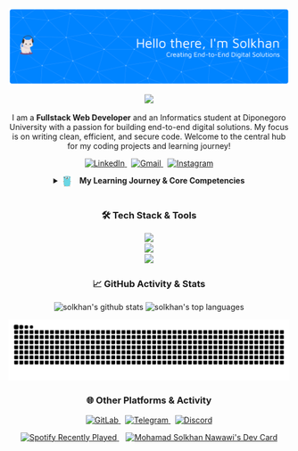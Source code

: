 <p align="center">
  <img src="images/github-header-banner.png" alt="Hello there, I'm Solkhan. Creating End-to-End Digital Solutions"/>
</p>

<div align="center">

<a href="https://git.io/typing-svg">
  <img src="https://readme-typing-svg.herokuapp.com/?lines=Fullstack+Web+Developer;Informatics+Student+at+Diponegoro+University;Ex-Intern+at+Diskominfo+Kota+Semarang&center=true&size=32&width=800&height=90">
</a>

</div>

<p align="center">
  I am a <strong>Fullstack Web Developer</strong> and an Informatics student at Diponegoro University with a passion for building end-to-end digital solutions. My focus is on writing clean, efficient, and secure code. Welcome to the central hub for my coding projects and learning journey!
</p>

<p align="center">
  <a href="https://www.linkedin.com/in/mohamadsolkhannawawi" target="_blank">
    <img src="https://img.shields.io/badge/LinkedIn-0077B5?style=for-the-badge&logo=linkedin&logoColor=white" alt="LinkedIn"/>
  </a>
  &nbsp;
  <a href="mailto:mohamadsolkhan558@gmail.com" target="_blank">
    <img src="https://img.shields.io/badge/Gmail-D14836?style=for-the-badge&logo=gmail&logoColor=white" alt="Gmail"/>
  </a>
  &nbsp;
  <a href="https://www.instagram.com/solkhann_/" target="_blank">
    <img src="https://img.shields.io/badge/Instagram-E4405F?style=for-the-badge&logo=instagram&logoColor=white" alt="Instagram"/>
  </a>
</p>

<details>
<summary align="center">
  <img src="https://raw.githubusercontent.com/devicons/devicon/master/icons/go/go-original.svg" width="20" style="vertical-align: middle; margin-right: 8px;">
  <strong>My Learning Journey & Core Competencies</strong>
</summary>
<br>

<div align="center">
  <p align="center">
    I am committed to continuous learning through a structured path on platforms like <strong>KelasFullstack</strong>, <strong>Udemy</strong>, and other online resources. <br>This journey covers the entire spectrum of modern web development.
  </p>

  <table style="border: none; width:100%; max-width: 800px; border-collapse: collapse;">
    <tr align="center">
      <td valign="top" width="50%" style="padding: 10px; border-bottom: 1px solid #444; border-right: 1px solid #444;">
        <div>
          <strong><img src="https://user-images.githubusercontent.com/74038190/212284115-f47cd8ff-2ffb-4b04-b5bf-4d1c14c0247f.gif" width="18px" />  Fundamentals</strong>
        </div>
        <p align="center" style="margin-top: 5px;">
          Algorithms & Data Structures<br>
          Git & Version Control<br>
          CLI / Terminal
        </p>
      </td>
      <td valign="top" width="50%" style="padding: 10px; border-bottom: 1px solid #444;">
        <div>
          <strong><img src="https://user-images.githubusercontent.com/74038190/212284115-f47cd8ff-2ffb-4b04-b5bf-4d1c14c0247f.gif" width="18px" />  Frontend Development</strong>
        </div>
        <p align="center" style="margin-top: 5px;">
          HTML, CSS, JavaScript (ES6+)<br>
          React.js, Vue.js, Next.js<br>
          TailwindCSS, Bootstrap
        </p>
      </td>
    </tr>
    <tr align="center">
      <td valign="top" width="50%" style="padding: 10px; border-right: 1px solid #444;">
        <div>
          <strong><img src="https://user-images.githubusercontent.com/74038190/212284115-f47cd8ff-2ffb-4b04-b5bf-4d1c14c0247f.gif" width="18px" />  Deployment & DevOps</strong>
        </div>
        <p align="center" style="margin-top: 5px;">
          Linux, NGINX, VPS Setup<br>
          Docker, cPanel<br>
          Vercel, Netlify
        </p>
      </td>
      <td valign="top" width="50%" style="padding: 10px;">
        <div>
          <strong><img src="https://user-images.githubusercontent.com/74038190/212284115-f47cd8ff-2ffb-4b04-b5bf-4d1c14c0247f.gif" width="18px" />  Additional Skills</strong>
        </div>
        <p align="center" style="margin-top: 5px;">
          UI/UX Design Principles<br>
          Software Testing (Selenium)<br>
          Career Development
        </p>
      </td>
    </tr>
    <tr align="center">
      <td valign="top" colspan="2" style="padding: 10px; border-top: 1px solid #444;">
        <div>
          <strong><img src="https://user-images.githubusercontent.com/74038190/212284115-f47cd8ff-2ffb-4b04-b5bf-4d1c14c0247f.gif" width="18px" />  Backend Development</strong>
        </div>
        <p align="center" style="margin-top: 5px;">
          PHP (OOP), Laravel, CodeIgniter<br>
          Node.js, Express.js, NestJS<br>
          MySQL, PostgreSQL, MongoDB
        </p>
      </td>
    </tr>
  </table>
</div>
</details>
<br>

<h3 align="center">🛠️ Tech Stack & Tools</h3>
<p align="center">
  <a href="https://skillicons.dev">
    <img src="https://skillicons.dev/icons?i=html,css,js,ts,react,vue,nextjs,tailwind,bootstrap&theme=light" />
    <br>
    <img src="https://skillicons.dev/icons?i=php,laravel,nodejs,express,mysql,postgres,mongodb&theme=light" />
    <br>
    <img src="https://skillicons.dev/icons?i=git,github,vscode,figma,docker,postman,linux&theme=light" />
  </a>
</p>

<h3 align="center">📈 GitHub Activity & Stats</h3>
<p align="center">
  <img height="180em" src="https://github-readme-stats.vercel.app/api?username=mohamadsolkhannawawi&show_icons=true&theme=transparent&hide_border=true&title_color=007BFF&text_color=434343&icon_color=007BFF" alt="solkhan's github stats"/>
  <img height="180em" src="https://github-readme-stats.vercel.app/api/top-langs/?username=mohamadsolkhannawawi&layout=compact&langs_count=8&theme=transparent&hide_border=true&title_color=007BFF&text_color=434343" alt="solkhan's top languages"/>
</p>

<p align="center">
  <img src="https://raw.githubusercontent.com/mohamadsolkhannawawi/mohamadsolkhannawawi/output/snake.svg" alt="Snake animation" />
</p>

<div align="center">

<h3 align="center">🌐 Other Platforms & Activity</h3>

<p align="center">
  <a href="https://gitlab.com/mohamadsolkhannawawi" target="_blank">
    <img src="https://img.shields.io/badge/GitLab-FC6D26?style=for-the-badge&logo=gitlab&logoColor=white" alt="GitLab"/>
  </a>
  &nbsp;
  <a href="https.t.me/solkhann" target="_blank">
    <img src="https://img.shields.io/badge/Telegram-26A5E4?style=for-the-badge&logo=telegram&logoColor=white" alt="Telegram"/>
  </a>
  &nbsp;
  <a href="https://discordapp.com/users/solkhann_" target="_blank">
    <img src="https://img.shields.io/badge/Discord-5865F2?style=for-the-badge&logo=discord&logoColor=white" alt="Discord"/>
  </a>
</p>

<p align="center">
  <a href="https://open.spotify.com/user/31te7v3y6ystk6bilb2tur2u3qgi?si=e9d9b1d80ec6448e">
    <img src="https://spotify-recently-played-readme.vercel.app/api?user=31te7v3y6ystk6bilb2tur2u3qgi&unique&count=7&unique=true" alt="Spotify Recently Played" />
  </a>
 &nbsp;&nbsp;
  <a href="https://app.daily.dev/mohamadsolkhannawawi">
    <img src="https://api.daily.dev/devcards/v2/M7jNyEBrSXY75SAeGCCNU.png?r=fi8&type=default" width="348" alt="Mohamad Solkhan Nawawi's Dev Card"/>
  </a>
</p>

</div>
